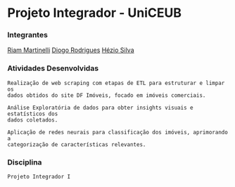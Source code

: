 # Projeto Integrador - UniCEUB


### Integrantes 
   [Riam Martinelli](https://github.com/richboyyy)
    [Diogo Rodrigues](https://github.com/diogolupi)
    [Hézio Silva](https://github.com/HezioS1lv4)


### Atividades Desenvolvidas
    Realização de web scraping com etapas de ETL para estruturar e limpar os 
    dados obtidos do site DF Imóveis, focado em imóveis comerciais.
    
    Análise Exploratória de dados para obter insights visuais e estatísticos dos 
    dados coletados.
    
    Aplicação de redes neurais para classificação dos imóveis, aprimorando a 
    categorização de características relevantes.

### Disciplina

    Projeto Integrador I
